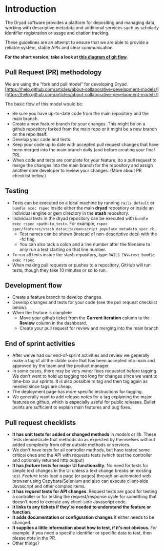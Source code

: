 # Introduction

The Dryad software provides a platform for depositing and managing data, working with descriptive metadata and additional services such as scholarly identifier registration or usage and citation tracking.

These guidelines are an attempt to ensure that we are able to provide a reliable system, stable APIs and clear communication.

**For the short version, take a look at
[this diagram of git flow](other_files/pull_request.pdf).**

## Pull Request (PR) methodology
We are using the "fork and pull model" for developing Dryad. [https://help.github.com/articles/about-collaborative-development-models/](https://help.github.com/articles/about-collaborative-development-models/) 

The basic flow of this model would be:

  - Be sure you have up-to-date code from the main repository and the main branch.
  - Create a new feature branch for your changes.
  This might be on a github repository forked from the main repo or it might be a new
  branch on the repo itself.
  - Develop your code and tests.
  - Keep your code up to date with accepted pull request changes that have been merged into the main
    branch daily (and before creating your final PR).
  - When code and tests are complete for your feature, do a pull request to merge
  the changes into the main branch for the repository and assign another core developer
  to review your changes.  (More about PR checklist below.)

## Testing

- Tests can be executed on a local machine by running `rails default` or `bundle exec rspec`
  inside either the main **dryad** repostiory
or inside an individual engine or gem directory in the **stash** repository.
- Individual tests in the dryad repository can be executed with `bundle exec rspec <path-to_test>`.
For example, `rspec spec/features/stash_datacite/manuscript_populate_metadata_spec.rb` .
  - Test names can be shown (instead of non-descriptive dots) with the -fd flag.
  - You can also tack a colon and a line number after the filename to only run
  a test starting on that line number.
- To run all tests inside the stash repository, type `RAILS_ENV=test bundle exec rspec`. 
- When making pull requests or pushes to a repository, GitHub will run tests, though they take 10 minutes
or so to run.

## Development flow

- Create a feature branch to develop changes.
- Develop changes and tests for your code \(see the pull request checklist below\).
- When the feature is complete
  - Move your github ticket from the **Current Iteration** column to the **Review** column in the dashboard.
  - Create your pull request for review and merging into the main branch


## End of sprint activities

- After we've had our end-of-sprint activities and review we generally make a tag of
all the stable code that has been accepted into main and approved by the
team and the product manager.
- In some cases, there may be very *minor* fixes requested before tagging.  We don't want
to hold up tagging too long for changes since we want to time-box our sprints.  It is also possible
to tag and then tag again as needed since tags are cheap.
- The deployment page has more specific instructions for tagging.
- We generally want to add release notes for a tag explaining the major features
on github, which is especially useful for public releases. Bullet points
are sufficient to explain main features and bug fixes.

## Pull request checklists

- **It has unit tests for added or changed methods** in *models* or *lib*.
These tests demonstrate that methods do as expected by themselves without added
complexity from other outside methods or services.
- We don't have tests for all controller methods, but have tested some critical
  ones and the API with requests tests (which test the controller and
  optionally returned http output)
- **It has *feature* tests for major UI functionality**.  No need for
tests for simple text changes in the UI
unless a text change breaks an existing test.  *Feature tests* load a page (or pages)
through an automated web browser using Capybara/Selenium and also can execute client-side
Javascript and other complex items.
- **It has *request* tests for API changes**.  Request tests are good for testing
a controller or for testing the request/response cycle for something that doesn't
need to execute any client-side Javascript code.
- **It links to any tickets if they're needed to understand the feature or function**.
- **It adds documentation or configuration changes** if either needs to be changed.
- **It supplies a little information about how to test, if it's not obvious**.  For
example, if you need a specific identifier or specific data to test, then please note
in the PR.
- Other things?





  

